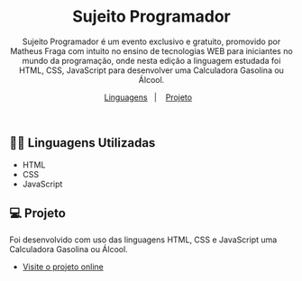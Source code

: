 <h1 align="center"> Sujeito Programador </h1>

<p align="center">
Sujeito Programador é um evento exclusivo e gratuito, promovido por Matheus Fraga com intuito no ensino de tecnologias WEB para iniciantes no mundo da programação, onde nesta edição a linguagem estudada foi HTML, CSS, JavaScript para desenvolver uma Calculadora Gasolina ou Álcool.<br/>
</p>

<p align="center">
  <a href="#-tecnologias">Linguagens</a>&nbsp;&nbsp;&nbsp;|&nbsp;&nbsp;&nbsp;
  <a href="#-projeto">Projeto</a>&nbsp;&nbsp;&nbsp;
</p>
<br>

## 👨‍💻 Linguagens Utilizadas

- HTML 
- CSS
- JavaScript

## 💻 Projeto

Foi desenvolvido com uso das linguagens HTML, CSS e JavaScript uma Calculadora Gasolina ou Álcool.

- [Visite o projeto online](https://github.com/vitordev18/sujeito-programador)
